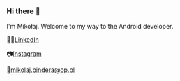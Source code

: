 ### Hi there 👋
I'm Mikołaj. Welcome to my way to the Android developer.
<p> 🧑‍💼<a href="https://www.linkedin.com/in/mikolaj-pindera/">LinkedIn</a> </p>
<p> 📷<a href="https://www.instagram.com/magicznym/">Instagram</a> </p>
<p> 📧<a href="mailto:mikolaj.pindera@op.pl">mikolaj.pindera@op.pl</a> </p>
